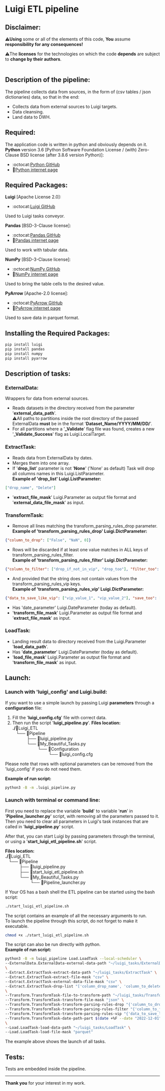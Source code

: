 # Luigi ETL pipeline

## Disclaimer:
:warning:**Using** some or all of the elements of this code, **You** assume **responsibility for any consequences!**<br>

:warning:The **licenses** for the technologies on which the code **depends** are subject to **change by their authors**.<br><br>

## Description of the pipeline:
The pipeline collects data from sources, in the form of (csv tables / json dictionaries) data, so that in the end:
* Collects data from external sources to Luigi targets.
* Data cleansing.
* Land data to DWH.

## Required:
The application code is written in python and obviously depends on it.<br>
**Python** version 3.6 [Python Software Foundation License / (with) Zero-Clause BSD license (after 3.8.6 version Python)]:
* :octocat:[Python GitHub](https://github.com/python)
* :bookmark_tabs:[Python internet page](https://www.python.org/)

## Required Packages:
**Luigi** [Apache License 2.0]:
* :octocat:[Luigi GitHub](https://github.com/spotify/luigi)

Used to Luigi tasks conveyor.

**Pandas** [BSD-3-Clause license]:
* :octocat:[Pandas GitHub](https://github.com/pandas-dev/pandas/)
* :bookmark_tabs:[Pandas internet page](https://pandas.pydata.org/)

Used to work with tabular data.

**NumPy** [BSD-3-Clause license]:
* :octocat:[NumPy GitHub](https://github.com/numpy/numpy)
* :bookmark_tabs:[NumPy internet page](https://numpy.org/)

Used to bring the table cells to the desired value.

**PyArrow** [Apache-2.0 license]:
* :octocat:[PyArrow GitHub](https://github.com/apache/arrow)
* :bookmark_tabs:[PyArrow internet page](https://arrow.apache.org/)

Used to save data in parquet format.

## Installing the Required Packages:
```bash
pip install luigi
pip install pandas
pip install numpy
pip install pyarrow
```

## Description of tasks:
### ExternalData:
Wrappers for data from external sources.<br/>
* Reads datasets in the directory received from the parameter '**external_data_path**'.<br/>
:warning:All paths to partitions inside the root directory of the passed ExternalData **must** be in the format '**Dataset_Name/YYYY/MM/DD/**'.<br/>
* For all partitions where a '**\_Validate**' flag file was found, creates a new '**\_Validate_Success**' flag as Luigi.LocalTarget.

### ExtractTask:
* Reads data from ExternalData by dates.
* Merges them into one array.
* If '**drop_list**' parameter is not '**None**' ('None' as default) Task will drop all columns names in this Luigi.ListParameter.<br/>
**Example of 'drop_list' Luigi.ListParameter:**
```json
["drop_name", "Delete"]
```
* '**extract_file_mask**' Luigi.Parameter as output file format and '**external_data_file_mask**' as input.

### TransformTask:
* Remove all lines matching the transform_parsing_rules_drop parameter.<br/>
**Example of 'transform_parsing_rules_drop' Luigi.DictParameter:**
```json
{"column_to_drop": ["False", "NaN", 0]}
```
* Rows will be discarded if at least one value matches in ALL keys of transform_parsing_rules_filter.<br/>
**Example of 'transform_parsing_rules_filter' Luigi.DictParameter:**
```json
{"column_to_filter": ["drop_if_not_in_vip", "drop_too"], "filter_too": ["0"]}
```
* And provided that the string does not contain values from the transform_parsing_rules_vip keys.<br/>
**Example of 'transform_parsing_rules_vip' Luigi.DictParameter:**
```json
{"data_to_save_like_vip": ["vip_value_1", "vip_value_2"], "save_too": ["vip_value_3"]}
```
* Has 'date_parameter' Luigi.DateParameter (today as default).
* '**transform_file_mask**' Luigi.Parameter as output file format and '**extract_file_mask**' as input.

### LoadTask:
* Landing result data to directory received from the Luigi.Parameter '**load_data_path**'.
* Has '**date_parameter**' Luigi.DateParameter (today as default).
* '**load_file_mask**' Luigi.Parameter as output file format and '**transform_file_mask**' as input.

## Launch:
### Launch with 'luigi_config' and Luigi.build:
If you want to use a simple launch by passing Luigi **parameters** through a **configuration** file: 
1) Fill the '**luigi_config.cfg**' file with correct data.
2) Then run the script '**luigi_pipeline.py**'.
**Files location:**<br>
**./**:open_file_folder:Luigi_ETL<br>
   └── :file_folder:Pipeline<br>
            ├── :page_facing_up:luigi_pipeline.py<br>
            └── :file_folder:My_Beautiful_Tasks.py<br>
                     └── :file_folder:Configuration<br>
                              └── :page_facing_up:luigi_config.cfg<br>

Please note that rows with optional parameters can be removed from the 'luigi_config' if you do not need them.

**Example of run script:**
```bash
python3 -B -m .luigi_pipeline.py
```
### Launch with terminal or command line:
First you need to replace the variable '**build**' to variable '**run**' in '**Pipeline_launcher.py**' script, 
with removing all the parameters passed to it.<br>
Then you need to clear all parameters in Luigi's task instances that are called in '**luigi_pipeline.py**' script.<br>

After that, you can start Luigi by passing parameters through the terminal, or using a '**start_luigi_etl_pipeline.sh**' script.

**Files location:**<br>
**./**:open_file_folder:Luigi_ETL<br>
   └── :file_folder:Pipeline<br>
            ├── :page_facing_up:luigi_pipeline.py<br>
            ├── :page_facing_up:start_luigi_etl_pipeline.sh<br>
            └── :file_folder:My_Beautiful_Tasks.py<br>
                     └── :page_facing_up:Pipeline_launcher.py<br>

If Your OS has a bash shell the ETL pipeline can be started using the bash script:
```bash
./start_luigi_etl_pipeline.sh
```
The script contains an example of all the necessary arguments to run.<br/>
To launch the pipeline through this script, do not forget to make it executable.
```bash
chmod +x ./start_luigi_etl_pipeline.sh
```
The script can also be run directly with python.<br/>
**Example of run script:**
```bash
python3 -B -m luigi_pipeline Load.LoadTask --local-scheduler \
--ExternalData.ExternalData-external-data-path "~/luigi_tasks/ExternalData" \
\
--Extract.ExtractTask-extract-data-path "~/luigi_tasks/ExtractTask" \
--Extract.ExtractTask-extract-file-mask "csv" \
--Extract.ExtractTask-external-data-file-mask "csv" \
--Extract.ExtractTask-drop-list "['column_drop_name', 'column_to_delete']" \
\
--Transform.TransformTask-file-to-transform-path "~/luigi_tasks/TransformTask" \
--Transform.TransformTask-transform-file-mask "json" \
--Transform.TransformTask-transform-parsing-rules-drop "{'column_to_drop': [False, 'NaN', 0]}" \
--Transform.TransformTask-transform-parsing-rules-filter "{'column_to_filter': ['drop_if_not_in_vip', 'drop_too'], 'filter_too': ['0']}" \
--Transform.TransformTask-transform-parsing-rules-vip "{'data_to_save_like_vip': ['vip_value_1, vip_value_2'], 'save_too': ['vip_value_3']}" \
--Transform.TransformTask-date-path-part $(date +%F --date "2022-12-01") \
\
--Load.LoadTask-load-data-path "~/luigi_tasks/LoadTask" \
--Load.LoadTask-load-file-mask "parquet"
```
The example above shows the launch of all tasks.

## Tests:
Tests are embedded inside the pipeline.

***

**Thank you** for your interest in my work.<br><br>
